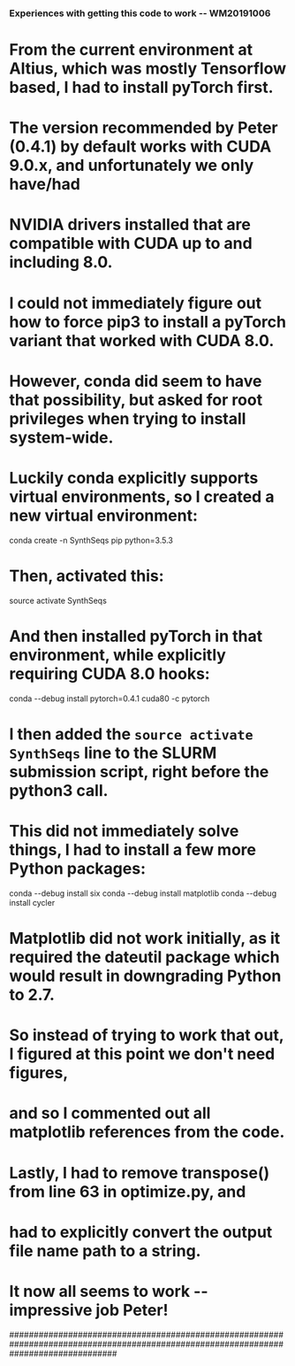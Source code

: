 ### Experiences with getting this code to work -- WM20191006

# From the current environment at Altius, which was mostly Tensorflow based, I had to install pyTorch first.
# The version recommended by Peter (0.4.1) by default works with CUDA 9.0.x, and unfortunately we only have/had
# NVIDIA drivers installed that are compatible with CUDA up to and including 8.0.
# I could not immediately figure out how to force pip3 to install a pyTorch variant that worked with CUDA 8.0.
# However, conda did seem to have that possibility, but asked for root privileges when trying to install system-wide.

# Luckily conda explicitly supports virtual environments, so I created a new virtual environment:
conda create -n SynthSeqs pip python=3.5.3

# Then, activated this:
source activate SynthSeqs

# And then installed pyTorch in that environment, while explicitly requiring CUDA 8.0 hooks:
conda --debug install pytorch=0.4.1 cuda80 -c pytorch

# I then added the `source activate SynthSeqs` line to the SLURM submission script, right before the python3 call.

# This did not immediately solve things, I had to install a few more Python packages:
conda --debug install six
conda --debug install matplotlib
conda --debug install cycler

# Matplotlib did not work initially, as it required the dateutil package which would result in downgrading Python to 2.7.
# So instead of trying to work that out, I figured at this point we don't need figures, 
# and so I commented out all matplotlib references from the code.

# Lastly, I had to remove transpose() from line 63 in optimize.py, and 
# had to explicitly convert the output file name path to a string.

# It now all seems to work -- impressive job Peter!

######################################################################################################################################

